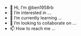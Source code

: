 - 👋 Hi, I’m @ben1958rb
- 👀 I’m interested in ...
- 🌱 I’m currently learning ...
- 💞️ I’m looking to collaborate on ...
- 📫 How to reach me ...

<!---
ben1958rb/ben1958rb is a ✨ special ✨ repository because its `README.md` (this file) appears on your GitHub profile.
You can click the Preview link to take a look at your changes.
--->

